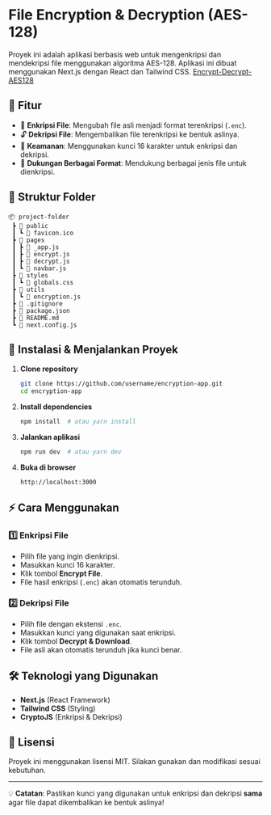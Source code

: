 # File Encryption & Decryption (AES-128)

Proyek ini adalah aplikasi berbasis web untuk mengenkripsi dan mendekripsi file menggunakan algoritma AES-128. Aplikasi ini dibuat menggunakan Next.js dengan React dan Tailwind CSS. [Encrypt-Decrypt-AES128]()

## 🚀 Fitur

- 🔐 **Enkripsi File**: Mengubah file asli menjadi format terenkripsi (`.enc`).
- 🔓 **Dekripsi File**: Mengembalikan file terenkripsi ke bentuk aslinya.
- 🔑 **Keamanan**: Menggunakan kunci 16 karakter untuk enkripsi dan dekripsi.
- 📂 **Dukungan Berbagai Format**: Mendukung berbagai jenis file untuk dienkripsi.

## 📂 Struktur Folder

```
📦 project-folder
 ┣ 📂 public
 ┃ ┗ 📄 favicon.ico
 ┣ 📂 pages
 ┃ ┣ 📄 _app.js
 ┃ ┣ 📄 encrypt.js
 ┃ ┣ 📄 decrypt.js
 ┃ ┗ 📄 navbar.js
 ┣ 📂 styles
 ┃ ┗ 📄 globals.css
 ┣ 📂 utils
 ┃ ┗ 📄 encryption.js
 ┣ 📄 .gitignore
 ┣ 📄 package.json
 ┣ 📄 README.md
 ┗ 📄 next.config.js
```

## 🔧 Instalasi & Menjalankan Proyek

1. **Clone repository**

   ```sh
   git clone https://github.com/username/encryption-app.git
   cd encryption-app
   ```

2. **Install dependencies**

   ```sh
   npm install  # atau yarn install
   ```

3. **Jalankan aplikasi**

   ```sh
   npm run dev  # atau yarn dev
   ```

4. **Buka di browser**

   ```
   http://localhost:3000
   ```

## ⚡ Cara Menggunakan

### **1️⃣ Enkripsi File**

- Pilih file yang ingin dienkripsi.
- Masukkan kunci 16 karakter.
- Klik tombol **Encrypt File**.
- File hasil enkripsi (`.enc`) akan otomatis terunduh.

### **2️⃣ Dekripsi File**

- Pilih file dengan ekstensi `.enc`.
- Masukkan kunci yang digunakan saat enkripsi.
- Klik tombol **Decrypt & Download**.
- File asli akan otomatis terunduh jika kunci benar.

## 🛠 Teknologi yang Digunakan

- **Next.js** (React Framework)
- **Tailwind CSS** (Styling)
- **CryptoJS** (Enkripsi & Dekripsi)

## 📜 Lisensi

Proyek ini menggunakan lisensi MIT. Silakan gunakan dan modifikasi sesuai kebutuhan.

---

💡 **Catatan**: Pastikan kunci yang digunakan untuk enkripsi dan dekripsi **sama** agar file dapat dikembalikan ke bentuk aslinya!

